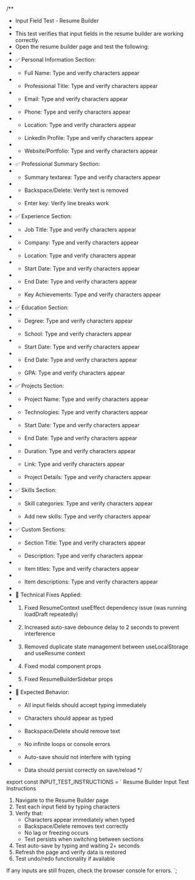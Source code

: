 /**
 * Input Field Test - Resume Builder
 *
 * This test verifies that input fields in the resume builder are working correctly.
 * Open the resume builder page and test the following:
 *
 * ✅ Personal Information Section:
 *   - Full Name: Type and verify characters appear
 *   - Professional Title: Type and verify characters appear
 *   - Email: Type and verify characters appear
 *   - Phone: Type and verify characters appear
 *   - Location: Type and verify characters appear
 *   - LinkedIn Profile: Type and verify characters appear
 *   - Website/Portfolio: Type and verify characters appear
 *
 * ✅ Professional Summary Section:
 *   - Summary textarea: Type and verify characters appear
 *   - Backspace/Delete: Verify text is removed
 *   - Enter key: Verify line breaks work
 *
 * ✅ Experience Section:
 *   - Job Title: Type and verify characters appear
 *   - Company: Type and verify characters appear
 *   - Location: Type and verify characters appear
 *   - Start Date: Type and verify characters appear
 *   - End Date: Type and verify characters appear
 *   - Key Achievements: Type and verify characters appear
 *
 * ✅ Education Section:
 *   - Degree: Type and verify characters appear
 *   - School: Type and verify characters appear
 *   - Start Date: Type and verify characters appear
 *   - End Date: Type and verify characters appear
 *   - GPA: Type and verify characters appear
 *
 * ✅ Projects Section:
 *   - Project Name: Type and verify characters appear
 *   - Technologies: Type and verify characters appear
 *   - Start Date: Type and verify characters appear
 *   - End Date: Type and verify characters appear
 *   - Duration: Type and verify characters appear
 *   - Link: Type and verify characters appear
 *   - Project Details: Type and verify characters appear
 *
 * ✅ Skills Section:
 *   - Skill categories: Type and verify characters appear
 *   - Add new skills: Type and verify characters appear
 *
 * ✅ Custom Sections:
 *   - Section Title: Type and verify characters appear
 *   - Description: Type and verify characters appear
 *   - Item titles: Type and verify characters appear
 *   - Item descriptions: Type and verify characters appear
 *
 * 🔧 Technical Fixes Applied:
 * 1. Fixed ResumeContext useEffect dependency issue (was running loadDraft repeatedly)
 * 2. Increased auto-save debounce delay to 2 seconds to prevent interference
 * 3. Removed duplicate state management between useLocalStorage and useResume context
 * 4. Fixed modal component props
 * 5. Fixed ResumeBuilderSidebar props
 *
 * 🎯 Expected Behavior:
 * - All input fields should accept typing immediately
 * - Characters should appear as typed
 * - Backspace/Delete should remove text
 * - No infinite loops or console errors
 * - Auto-save should not interfere with typing
 * - Data should persist correctly on save/reload
 */

export const INPUT_TEST_INSTRUCTIONS = `
Resume Builder Input Test Instructions

1. Navigate to the Resume Builder page
2. Test each input field by typing characters
3. Verify that:
   - Characters appear immediately when typed
   - Backspace/Delete removes text correctly
   - No lag or freezing occurs
   - Text persists when switching between sections
4. Test auto-save by typing and waiting 2+ seconds
5. Refresh the page and verify data is restored
6. Test undo/redo functionality if available

If any inputs are still frozen, check the browser console for errors.
`;
